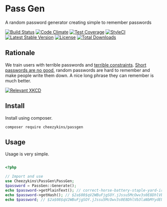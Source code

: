 # Pass Gen
A random password generator creating simple to remember passwords

[![Build Status](https://travis-ci.org/Cheezykins/PassGen.svg?branch=master)](https://travis-ci.org/Cheezykins/PassGen)
[![Code Climate](https://codeclimate.com/github/Cheezykins/PassGen/badges/gpa.svg)](https://codeclimate.com/github/Cheezykins/PassGen)
[![Test Coverage](https://codeclimate.com/github/Cheezykins/PassGen/badges/coverage.svg)](https://codeclimate.com/github/Cheezykins/PassGen/coverage)
[![StyleCI](https://styleci.io/repos/64023504/shield)](https://styleci.io/repos/64023504)
[![Latest Stable Version](https://poser.pugx.org/cheezykins/passgen/v/stable)](https://packagist.org/packages/cheezykins/passgen)
[![License](https://poser.pugx.org/cheezykins/passgen/license)](https://packagist.org/packages/cheezykins/passgen)
[![Total Downloads](https://poser.pugx.org/cheezykins/passgen/downloads)](https://packagist.org/packages/cheezykins/passgen)

## Rationale

We train users with terrible passwords and [terrible constraints](https://www.troyhunt.com/security-insanity-how-we-keep-failing-at-the-basics/). [Short passwords are no good](https://blog.codinghorror.com/your-password-is-too-damn-short/), random passwords are hard to remember and make people write them down. A nice long phrase they can remember is much better.

[![Relevant XKCD](http://imgs.xkcd.com/comics/password_strength.png)](https://www.xkcd.com)

## Install

Install using composer.

```
composer require cheezykins/passgen
```

## Usage

Usage is very simple.

```php

<?php

// Import and use
use Cheezykins\PassGen\PassGen;
$password = PassGen::Generate();
echo $password->getPlainText(); // correct-horse-battery-staple-yard-iron
echo $password->getHash(); // $2a$08$qV2WBuFjgSOY.jJssu5McOwv3s0E8DhlVb3laNbMYydEUseZhDp0i
echo $password; // $2a$08$qV2WBuFjgSOY.jJssu5McOwv3s0E8DhlVb3laNbMYydEUseZhDp0i
```
